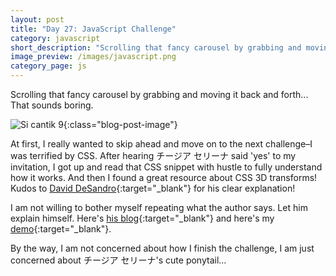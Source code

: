 ```yaml
---
layout: post
title: "Day 27: JavaScript Challenge"
category: javascript
short_description: "Scrolling that fancy carousel by grabbing and moving it back and forth... That sounds boring."
image_preview: /images/javascript.png
category_page: js
---
```


Scrolling that fancy carousel by grabbing and moving it back and forth... That sounds boring.

![Si cantik 9](https://i.imgur.com/kTIUTAM.jpg?1){:class="blog-post-image"}

At first, I really wanted to skip ahead and move on to the next challenge–I was terrified by CSS.
After hearing チージア セリーナ said 'yes' to my invitation, I got up and read that CSS snippet with hustle to
fully understand how it works. And then I found a great resource about CSS 3D transforms!
Kudos to [David DeSandro](https://desandro.com/){:target="_blank"} for his clear explanation!

I am not willing to bother myself repeating what the author says. Let him explain himself.
Here's [his blog](https://desandro.github.io/3dtransforms/){:target="_blank"} and here's my [demo](/demo_day27){:target="_blank"}.

By the way, I am not concerned about how I finish the challenge,
I am just concerned about チージア セリーナ's cute ponytail...
